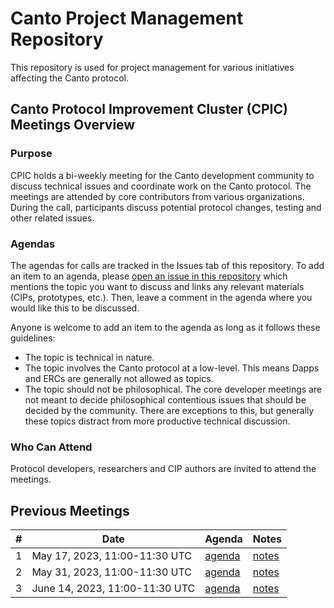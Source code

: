 # Canto Project Management Repository

This repository is used for project management for various initiatives affecting the Canto protocol.

## Canto Protocol Improvement Cluster (CPIC) Meetings Overview

### Purpose

CPIC holds a bi-weekly meeting for the Canto development community to discuss technical issues and coordinate work on the Canto protocol. The meetings are attended by core contributors from various organizations. During the call, participants discuss potential protocol changes, testing and other related issues. 


### Agendas

The agendas for calls are tracked in the Issues tab of this repository. To add an item to an agenda, please [open an issue in this repository](https://github.com/canto-network/pm/issues/new) which mentions the topic you want to discuss and links any relevant materials (CIPs, prototypes, etc.). Then, leave a comment in the agenda where you would like this to be discussed.

Anyone is welcome to add an item to the agenda as long as it follows these guidelines:

- The topic is technical in nature.
- The topic involves the Canto protocol at a low-level. This means Dapps and ERCs are generally not allowed as topics.
- The topic should not be philosophical. The core developer meetings are not meant to decide philosophical contentious issues that should be decided by the community. There are exceptions to this, but generally these topics distract from more productive technical discussion.

### Who Can Attend

Protocol developers, researchers and CIP authors are invited to attend the meetings.

## Previous Meetings

| #   | Date                                 | Agenda                                              | Notes                                                                                                                                                                    | 
| --- | ------------------------------------ | --------------------------------------------------- | ------------------------------------------------------------------------------------------------------------------------------------------------------------------------ |
| 1 | May 17, 2023, 11:00-11:30 UTC       | [agenda](https://github.com/Canto-Network/pm/issues/1) | [notes](Meetings/meeting_1.md)
| 2 | May 31, 2023, 11:00-11:30 UTC       | [agenda](https://github.com/Canto-Network/pm/issues/2) | [notes](Meetings/meeting_2.md)
| 3 | June 14, 2023, 11:00-11:30 UTC       | [agenda](https://github.com/Canto-Network/pm/issues/3) | [notes](Meetings/meeting_3.md)
